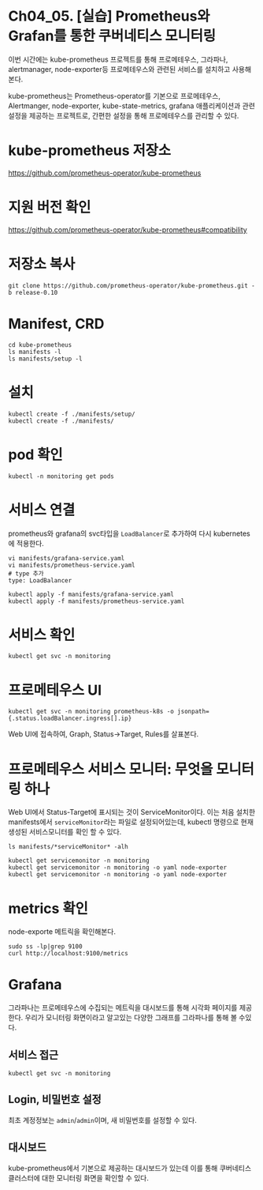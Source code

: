 # Ch04_05. [실습] Prometheus와 Grafan를 통한 쿠버네티스 모니터링
이번 시간에는 kube-prometheus 프로젝트를 통해 프로메테우스, 그라파나, alertmanager, node-exporter등 프로메테우스와 관련된 서비스를 설치하고
 사용해본다.

kube-prometheus는 Prometheus-operator를 기본으로 프로메테우스, Alertmanger, node-exporter, kube-state-metrics, grafana 애플리케이션과 관련 설정을 제공하는 프로젝트로, 간편한 설정을 통해 프로메테우스를 관리할 수 있다.

# kube-prometheus 저장소
https://github.com/prometheus-operator/kube-prometheus

# 지원 버전 확인
https://github.com/prometheus-operator/kube-prometheus#compatibility

# 저장소 복사

```
git clone https://github.com/prometheus-operator/kube-prometheus.git -b release-0.10
```

# Manifest, CRD

```
cd kube-prometheus
ls manifests -l
ls manifests/setup -l
```

# 설치

```
kubectl create -f ./manifests/setup/
kubectl create -f ./manifests/
```

# pod 확인

```
kubectl -n monitoring get pods
```

# 서비스 연결
prometheus와 grafana의 svc타입을 `LoadBalancer`로 추가하여 다시 kubernetes에 적용한다.

```
vi manifests/grafana-service.yaml
vi manifests/prometheus-service.yaml
# type 추가
type: LoadBalancer

kubectl apply -f manifests/grafana-service.yaml
kubectl apply -f manifests/prometheus-service.yaml
```

# 서비스 확인

```
kubectl get svc -n monitoring
```

# 프로메테우스 UI

```
kubectl get svc -n monitoring prometheus-k8s -o jsonpath={.status.loadBalancer.ingress[].ip}
```
Web UI에 접속하여, Graph, Status->Target, Rules를 살표본다.


# 프로메테우스 서비스 모니터: 무엇을 모니터링 하나
Web UI에서 Status-Target에 표시되는 것이 ServiceMonitor이다. 이는 처음 설치한 manifests에서 `serviceMonitor`라는 파일로 설정되어있는데, kubectl 명령으로 현재 생성된 서비스모니터를 확인 할 수 있다.
```
ls manifests/*serviceMonitor* -alh

kubectl get servicemonitor -n monitoring
kubectl get servicemonitor -n monitoring -o yaml node-exporter
kubectl get servicemonitor -n monitoring -o yaml node-exporter
```

# metrics 확인
node-exporte 메트릭을 확인해본다.

```
sudo ss -lp|grep 9100
curl http://localhost:9100/metrics
```

# Grafana
그라파나는 프로메테우스에 수집되는 메트릭을 대시보드를 통해 시각화 페이지를 제공한다.
우리가 모니터링 화면이라고 알고있는 다양한 그래프를 그라파나를 통해 볼 수있다.

## 서비스 접근
```
kubectl get svc -n monitoring
```

## Login, 비밀번호 설정
최초 계정정보는 `admin`/`admin`이며, 새 비밀번호를 설정할 수 있다.

## 대시보드
kube-prometheus에서 기본으로 제공하는 대시보드가 있는데 이를 통해 쿠버네티스 클러스터에 대한 모니터링 화면을 확인할 수 있다.
